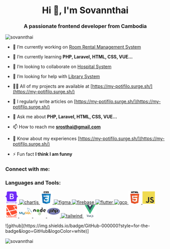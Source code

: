 <h1 align="center">Hi 👋, I'm Sovannthai</h1>
<h3 align="center">A passionate frontend developer from Cambodia</h3>

<p align="left"> <img src="https://komarev.com/ghpvc/?username=sovannthai&label=Profile%20views&color=0e75b6&style=flat" alt="sovannthai" /> </p>

- 🔭 I’m currently working on [Room Rental Management System](https://github.com/Sovannthai/My-Sarana-Project)

- 🌱 I’m currently learning **PHP, Laravel, HTML, CSS, VUE...**

- 👯 I’m looking to collaborate on [Hospital System](https://github.com/Sovannthai/Hospital-Management-System)

- 🤝 I’m looking for help with [Library System](https://github.com/Sovannthai/Library-Assignment)

- 👨‍💻 All of my projects are available at [https://my-potifilo.surge.sh/](https://my-potifilo.surge.sh/)

- 📝 I regularly write articles on [https://my-potifilo.surge.sh/](https://my-potifilo.surge.sh/)

- 💬 Ask me about **PHP, Laravel, HTML, CSS, VUE...**

- 📫 How to reach me **srosthai@gmail.com**

- 📄 Know about my experiences [https://my-potifilo.surge.sh/](https://my-potifilo.surge.sh/)

- ⚡ Fun fact **I think I am funny**

<h3 align="left">Connect with me:</h3>
<p align="left">
</p>

<h3 align="left">Languages and Tools:</h3>
<p align="left"> <a href="https://getbootstrap.com" target="_blank" rel="noreferrer"> <img src="https://raw.githubusercontent.com/devicons/devicon/master/icons/bootstrap/bootstrap-plain-wordmark.svg" alt="bootstrap" width="40" height="40"/> </a> <a href="https://www.chartjs.org" target="_blank" rel="noreferrer"> <img src="https://www.chartjs.org/media/logo-title.svg" alt="chartjs" width="40" height="40"/> </a> <a href="https://www.w3schools.com/css/" target="_blank" rel="noreferrer"> <img src="https://raw.githubusercontent.com/devicons/devicon/master/icons/css3/css3-original-wordmark.svg" alt="css3" width="40" height="40"/> </a> <a href="https://www.figma.com/" target="_blank" rel="noreferrer"> <img src="https://www.vectorlogo.zone/logos/figma/figma-icon.svg" alt="figma" width="40" height="40"/> </a> <a href="https://firebase.google.com/" target="_blank" rel="noreferrer"> <img src="https://www.vectorlogo.zone/logos/firebase/firebase-icon.svg" alt="firebase" width="40" height="40"/> </a> <a href="https://flutter.dev" target="_blank" rel="noreferrer"> <img src="https://www.vectorlogo.zone/logos/flutterio/flutterio-icon.svg" alt="flutter" width="40" height="40"/> </a> <a href="https://cloud.google.com" target="_blank" rel="noreferrer"> <img src="https://www.vectorlogo.zone/logos/google_cloud/google_cloud-icon.svg" alt="gcp" width="40" height="40"/> </a> <a href="https://www.w3.org/html/" target="_blank" rel="noreferrer"> <img src="https://raw.githubusercontent.com/devicons/devicon/master/icons/html5/html5-original-wordmark.svg" alt="html5" width="40" height="40"/> </a> <a href="https://developer.mozilla.org/en-US/docs/Web/JavaScript" target="_blank" rel="noreferrer"> <img src="https://raw.githubusercontent.com/devicons/devicon/master/icons/javascript/javascript-original.svg" alt="javascript" width="40" height="40"/> </a> <a href="https://laravel.com/" target="_blank" rel="noreferrer"> <img src="https://raw.githubusercontent.com/devicons/devicon/master/icons/laravel/laravel-plain-wordmark.svg" alt="laravel" width="40" height="40"/> </a> <a href="https://www.mysql.com/" target="_blank" rel="noreferrer"> <img src="https://raw.githubusercontent.com/devicons/devicon/master/icons/mysql/mysql-original-wordmark.svg" alt="mysql" width="40" height="40"/> </a> <a href="https://nodejs.org" target="_blank" rel="noreferrer"> <img src="https://raw.githubusercontent.com/devicons/devicon/master/icons/nodejs/nodejs-original-wordmark.svg" alt="nodejs" width="40" height="40"/> </a> <a href="https://www.php.net" target="_blank" rel="noreferrer"> <img src="https://raw.githubusercontent.com/devicons/devicon/master/icons/php/php-original.svg" alt="php" width="40" height="40"/> </a> <a href="https://tailwindcss.com/" target="_blank" rel="noreferrer"> <img src="https://www.vectorlogo.zone/logos/tailwindcss/tailwindcss-icon.svg" alt="tailwind" width="40" height="40"/> </a> <a href="https://vuejs.org/" target="_blank" rel="noreferrer"> <img src="https://raw.githubusercontent.com/devicons/devicon/master/icons/vuejs/vuejs-original-wordmark.svg" alt="vuejs" width="40" height="40"/> </a> </p>
![github](https://img.shields.io/badge/GitHub-000000?style=for-the-badge&logo=GitHub&logoColor=white)]

<p><img align="center" src="https://github-readme-stats.vercel.app/api/top-langs?username=sovannthai&show_icons=true&locale=en&layout=compact" alt="sovannthai" /></p>
